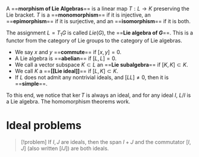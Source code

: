 A ==**morphism of Lie Algebras**== is a linear map $T:L\to K$ preserving the Lie bracket. $T$ is a ==**monomorphism**== if it is injective, an ==**epimorphism**== if it is surjective, and an ==**isomorphism**== if it is both.

The assignment $L = T_1G$ is called $Lie(G)$, the ==**Lie algebra of $G$**==. This is a functor from the category of Lie groups to the category of Lie algebras.

- We say $x$ and $y$ ==**commute**== if $[x,y] = 0$.
- A Lie algebra is ==**abelian**== if $[L, L] = 0$.
- We call a vector subspace $K\subset L$ an ==**Lie subalgebra**== if $[K, K]\subset K$.
- We call $K$ a ==**[[Lie ideal]]**== if $[L, K]\subset K$.
- If $L$ does not admit any nontrivial ideals, and $[LL]\neq 0$, then it is ==**simple**==.

To this end, we notice that $\ker T$ is always an ideal, and for any ideal $I$, $L/I$ is a Lie algebra. The homomorphism theorems work.

# Ideal problems

>[!problem]
> If $I,J$ are ideals, then the span $I + J$ and the commutator $[I, J]$ (also written $[IJ]$) are both ideals.